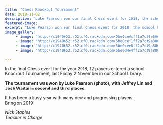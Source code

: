 ```yaml
---
title: "Chess Knockout Tournament"
date: 2018-11-02
description: "Luke Pearson won our final Chess event for 2018, the school Knockout Tournament on Friday 2 November..."
featured-image: 
excerpt: "Luke Pearson won our final Chess event for 2018, the school knockout tournament on Friday 2 November."
image_gallery:
     - image: "http://c1940652.r52.cf0.rackcdn.com/5be0cedcff2a7c39a8000358/chess-luke-pearson-250-photo.jpg"
     - image: "http://c1940652.r52.cf0.rackcdn.com/5be0cef1ff2a7c39a800035c/chess-jeffrey-lin-250.jpg"
     - image: "http://c1940652.r52.cf0.rackcdn.com/5be0cee8ff2a7c39a800035a/chess-josh-waitai-250.jpg"
     - image: "http://c1940652.r52.cf0.rackcdn.com/5be0d4e4ff2a7c39a800035e/chess-board-image.jpg"
    
---
```


<p>In the final Chess event for the year 2018, 12 players entered a school Knockout Tournament, last Friday 2 November in our School Library.</p>
<p><strong>The tournament was won by Luke Pearson (photo), with Jeffrey Lin and Josh Waitai in second and third places.</strong></p>
<p>It has been a busy year with many new and progressing players.<br />Bring on 2019!</p>
<p><em>Nick Staples</em><br /><em>Teacher in Charge</em></p>

